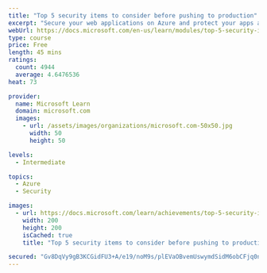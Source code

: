 ```yaml
---
title: "Top 5 security items to consider before pushing to production"
excerpt: "Secure your web applications on Azure and protect your apps against the most common and dangerous web application attacks."
webUrl: https://docs.microsoft.com/en-us/learn/modules/top-5-security-items-to-consider/
type: course
price: Free
length: 45 mins
ratings:
  count: 4944
  average: 4.6476536
heat: 73

provider:
  name: Microsoft Learn
  domain: microsoft.com
  images:
    - url: /assets/images/organizations/microsoft.com-50x50.jpg
      width: 50
      height: 50

levels:
  - Intermediate

topics:
  - Azure
  - Security

images:
  - url: https://docs.microsoft.com/learn/achievements/top-5-security-items-to-consider-social.png
    width: 200
    height: 200
    isCached: true
    title: "Top 5 security items to consider before pushing to production"

secured: "Gv8DqVy9gB3KCGidFU3+A/e19/noM9s/plEVaOBvemUswymdSidM6obCFjq0nWWuw+LeIPCFVX6g3ntTX02ETDzdK55ofF0+xZktqU+SmtQQ2XXWOIBefr+1jpbLKCkq6f3UlnbcmKXj6ohBDDuHC1/4L73/UsGHsM+i5QcVKYa7LVBmyqapsXJCF0Z7pemSjxTHd/piS/l9NYU6b3Kg+UEC4LYgPY0CzbaeXvTTGTghzDjMROZ4yamAF5CEAqgP6IkxNC/DzLqGsGujS0yyBg1RsM0kUALJuKlY7Dw0vrb8cbWfqIeDyc8vb4i0Cjtz0T0oATUCPXO7wU+j4P4Ict09UKkQDgPQuMsjru1K1DCGAvSF3ySiOyNX3HT0z4yA10ahh8STqlmZlzSHWAh90A==;mghYBlDvYEL+zxcNcMdpZA=="
---
```


